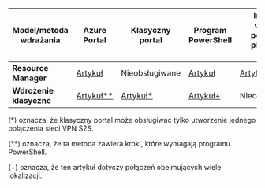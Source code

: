 | **Model/metoda wdrażania** | **Azure Portal** | **Klasyczny portal** | **Program PowerShell** | **Interfejs wiersza polecenia platformy Azure** |
| --- | --- | --- | --- | --- |
| **Resource Manager** |[Artykuł](../articles/vpn-gateway/vpn-gateway-howto-site-to-site-resource-manager-portal.md) |Nieobsługiwane |[Artykuł](../articles/vpn-gateway/vpn-gateway-create-site-to-site-rm-powershell.md) | [Artykuł](../articles/vpn-gateway/vpn-gateway-howto-site-to-site-resource-manager-cli.md) |
| **Wdrożenie klasyczne** |[Artykuł**](../articles/vpn-gateway/vpn-gateway-howto-site-to-site-classic-portal.md) |[Artykuł*](../articles/vpn-gateway/vpn-gateway-site-to-site-create.md) |[Artykuł+](../articles/vpn-gateway/vpn-gateway-multi-site.md) | Nieobsługiwane |

(*) oznacza, że klasyczny portal może obsługiwać tylko utworzenie jednego połączenia sieci VPN S2S.

(**) oznacza, że ta metoda zawiera kroki, które wymagają programu PowerShell.

(+) oznacza, że ten artykuł dotyczy połączeń obejmujących wiele lokalizacji.